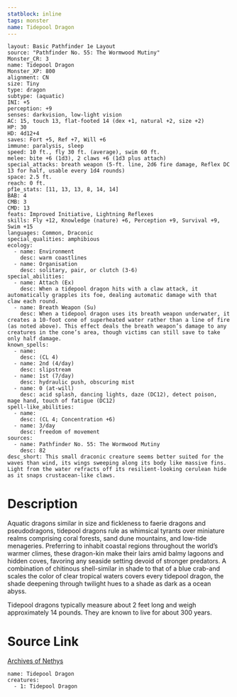 ```yaml
---
statblock: inline
tags: monster
name: Tidepool Dragon
---
```

```statblock
layout: Basic Pathfinder 1e Layout
source: "Pathfinder No. 55: The Wormwood Mutiny"
Monster_CR: 3
name: Tidepool Dragon
Monster_XP: 800
alignment: CN
size: Tiny
type: dragon
subtype: (aquatic)
INI: +5
perception: +9
senses: darkvision, low-light vision
AC: 15, touch 13, flat-footed 14 (dex +1, natural +2, size +2)
HP: 30
HD: 4d12+4
saves: Fort +5, Ref +7, Will +6
immune: paralysis, sleep
speed: 10 ft., fly 30 ft. (average), swim 60 ft.
melee: bite +6 (1d3), 2 claws +6 (1d3 plus attach)
special_attacks: breath weapon (5-ft. line, 2d6 fire damage, Reflex DC 13 for half, usable every 1d4 rounds)
space: 2.5 ft.
reach: 0 ft.
pf1e_stats: [11, 13, 13, 8, 14, 14]
BAB: 4
CMB: 3
CMD: 13
feats: Improved Initiative, Lightning Reflexes
skills: Fly +12, Knowledge (nature) +6, Perception +9, Survival +9, Swim +15
languages: Common, Draconic
special_qualities: amphibious
ecology:
  - name: Environment
    desc: warm coastlines
  - name: Organisation
    desc: solitary, pair, or clutch (3-6)
special_abilities:
  - name: Attach (Ex)
    desc: When a tidepool dragon hits with a claw attack, it automatically grapples its foe, dealing automatic damage with that claw each round.
  - name: Breath Weapon (Su)
    desc: When a tidepool dragon uses its breath weapon underwater, it creates a 10-foot cone of superheated water rather than a line of fire (as noted above). This effect deals the breath weapon’s damage to any creatures in the cone’s area, though victims can still save to take only half damage.
known_spells:
  - name:
    desc: (CL 4)
  - name: 2nd (4/day)
    desc: slipstream
  - name: 1st (7/day)
    desc: hydraulic push, obscuring mist
  - name: 0 (at-will)
    desc: acid splash, dancing lights, daze (DC12), detect poison, mage hand, touch of fatigue (DC12)
spell-like_abilities:
  - name:
    desc: (CL 4; Concentration +6)
  - name: 3/day
    desc: freedom of movement
sources:
  - name: Pathfinder No. 55: The Wormwood Mutiny
    desc: 82
desc_short: This small draconic creature seems better suited for the waves than wind, its wings sweeping along its body like massive fins. Light from the water refracts off its resilient-looking cerulean hide as it snaps crustacean-like claws.
```
# Description
Aquatic dragons similar in size and fickleness to faerie dragons and pseudodragons, tidepool dragons rule as whimsical tyrants over miniature realms comprising coral forests, sand dune mountains, and low-tide menageries. Preferring to inhabit coastal regions throughout the world’s warmer climes, these dragon-kin make their lairs amid balmy lagoons and hidden coves, favoring any seaside setting devoid of stronger predators. A combination of chitinous shell-similar in shade to that of a blue crab-and scales the color of clear tropical waters covers every tidepool dragon, the shade deepening through twilight hues to a shade as dark as a ocean abyss.

Tidepool dragons typically measure about 2 feet long and weigh approximately 14 pounds. They are known to live for about 300 years.
# Source Link
[Archives of Nethys](https://aonprd.com/MonsterDisplay.aspx?ItemName=Tidepool%20Dragon)
```encounter-table
name: Tidepool Dragon
creatures:
  - 1: Tidepool Dragon
```
